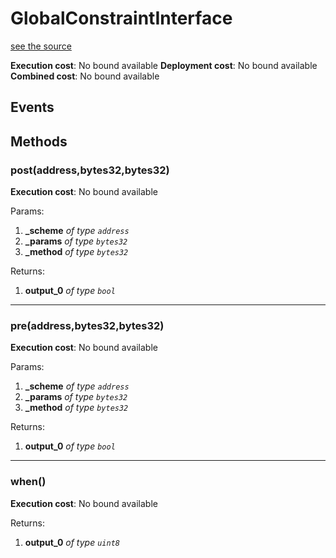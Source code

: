 # GlobalConstraintInterface
[see the source](https://github.com/daostack/arc/tree/master/contracts/GlobalConstraintInterface.sol)

**Execution cost**: No bound available
**Deployment cost**: No bound available
**Combined cost**: No bound available

## Events


## Methods
### post(address,bytes32,bytes32)

**Execution cost**: No bound available

Params:

1. **_scheme** *of type `address`*
2. **_params** *of type `bytes32`*
3. **_method** *of type `bytes32`*

Returns:

1. **output_0** *of type `bool`*
---
### pre(address,bytes32,bytes32)

**Execution cost**: No bound available

Params:

1. **_scheme** *of type `address`*
2. **_params** *of type `bytes32`*
3. **_method** *of type `bytes32`*

Returns:

1. **output_0** *of type `bool`*
---
### when()

**Execution cost**: No bound available


Returns:

1. **output_0** *of type `uint8`*
